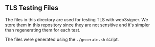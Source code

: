 ## TLS Testing Files

The files in this directory are used for testing TLS with web3signer. We store them in this
repository since they are not sensitive and it's simpler than regenerating them for each test.

The files were generated using the `./generate.sh` script.
